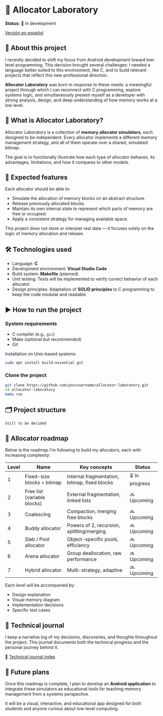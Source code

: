 # 🔢 Allocator Laboratory

**Status:** 🚧 In development

[Versión en español](README.es.md)

## 🧠 About this project

I recently decided to shift my focus from Android development toward low-level programming. This decision brought several challenges: I needed a language better suited to this environment, like C, and to build relevant projects that reflect this new professional direction.

**Allocator Laboratory** was born in response to these needs: a meaningful project through which I can reconnect with C programming, explore systems logic, and simultaneously present myself as a developer with strong analysis, design, and deep understanding of how memory works at a low level.

## 🧩 What is Allocator Laboratory?

Allocator Laboratory is a collection of **memory allocator simulators**, each designed to be independent. Every allocator implements a different memory management strategy, and all of them operate over a shared, simulated bitmap.

The goal is to functionally illustrate how each type of allocator behaves, its advantages, limitations, and how it compares to other models.

## 🧮 Expected features

Each allocator should be able to:

- Simulate the allocation of memory blocks on an abstract structure.
- Release previously allocated blocks.
- Maintain its own internal state to represent which parts of memory are free or occupied.
- Apply a consistent strategy for managing available space.

This project does not store or interpret real data — it focuses solely on the logic of memory allocation and release.

## 🛠️ Technologies used

- Language: **C**
- Development environment: **Visual Studio Code**
- Build system: **Makefile** (planned)
- Unit testing: Tests will be implemented to verify correct behavior of each allocator
- Design principles: Adaptation of **SOLID principles** to C programming to keep the code modular and readable

## ▶️ How to run the project

### System requirements

- C compiler (e.g., `gcc`)
- Make (optional but recommended)
- Git

Installation on Unix-based systems:

```bash
sudo apt install build-essential git
````

### Clone the project

```bash
git clone https://github.com/yourusername/allocator-laboratory.git
cd allocator-laboratory
make run
```

## 🗂️ Project structure

```text
Still to be decided
```

## 🎢 Allocator roadmap

Below is the roadmap I'm following to build my allocators, each with increasing complexity:

| Level | Name                        | Key concepts                                 | Status        |
| ----- | --------------------------- | -------------------------------------------- | ------------- |
| 1     | Fixed-size blocks + bitmap  | Internal fragmentation, bitmap, fixed blocks | ⏳ In progress |
| 2     | Free list (variable blocks) | External fragmentation, linked lists         | 🔜 Upcoming   |
| 3     | Coalescing                  | Compaction, merging free blocks              | 🔜 Upcoming   |
| 4     | Buddy allocator             | Powers of 2, recursion, splitting/merging    | 🔜 Upcoming   |
| 5     | Slab / Pool allocator       | Object-specific pools, efficiency            | 🔜 Upcoming   |
| 6     | Arena allocator             | Group deallocation, raw performance          | 🔜 Upcoming   |
| 7     | Hybrid allocator            | Multi-strategy, adaptive                     | 🔜 Upcoming   |

Each level will be accompanied by:

* Design explanation
* Visual memory diagram
* Implementation decisions
* Specific test cases

## 📖 Technical journal

I keep a narrative log of my decisions, discoveries, and thoughts throughout the project.
This journal documents both the technical progress and the personal journey behind it.

📍 [Technical journal index](./journal/en/journal_index.md)

## 🚀 Future plans

Once this roadmap is complete, I plan to develop an **Android application** to integrate these simulators as educational tools for teaching memory management from a systems perspective.

It will be a visual, interactive, and educational app designed for both students and anyone curious about low-level computing.


